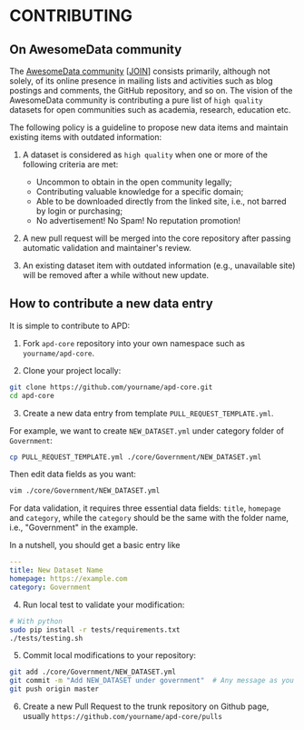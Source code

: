 # CONTRIBUTING

## On AwesomeData community

The [AwesomeData community](https://awesomedataworld.slack.com) [[JOIN](https://join.slack.com/t/awesomedataworld/shared_invite/zt-dllew5xy-PJYi~mWUdY3hupohbmVZsA)] consists primarily, although not solely, of its online presence in mailing lists and activities such as blog postings and comments, the GitHub repository, and so on. The vision of the AwesomeData community is contributing a pure list of `high quality` datasets for open communities such as academia, research, education etc.

The following policy is a guideline to propose new data items and maintain existing items with outdated information:

1. A dataset is considered as `high quality` when one or more of the following criteria are met:
    * Uncommon to obtain in the open community legally;
    * Contributing valuable knowledge for a specific domain;
    * Able to be downloaded directly from the linked site, i.e., not barred by login or purchasing;
    * No advertisement! No Spam! No reputation promotion!

2. A new pull request will be merged into the core repository after passing automatic validation and maintainer's review.

3. An existing dataset item with outdated information (e.g., unavailable site) will be removed after a while without new update.

## How to contribute a new data entry

It is simple to contribute to APD:

1. Fork `apd-core` repository into your own namespace such as `yourname/apd-core`.

2. Clone your project locally:
```bash
git clone https://github.com/yourname/apd-core.git
cd apd-core
```

3. Create a new data entry from template `PULL_REQUEST_TEMPLATE.yml`. 

For example, we want to create `NEW_DATASET.yml` under category folder of `Government`:
```bash
cp PULL_REQUEST_TEMPLATE.yml ./core/Government/NEW_DATASET.yml
```
Then edit data fields as you want:
```bash
vim ./core/Government/NEW_DATASET.yml 
```
For data validation, it requires three essential data fields: `title`, `homepage` and `category`, while the `category` should be the same with the folder name, i.e., "Government" in the example.

In a nutshell, you should get a basic entry like
```yaml
---
title: New Dataset Name
homepage: https://example.com
category: Government
```

4. Run local test to validate your modification:
```bash
# With python
sudo pip install -r tests/requirements.txt
./tests/testing.sh
```

5. Commit local modifications to your repository:
```bash
git add ./core/Government/NEW_DATASET.yml
git commit -m "Add NEW_DATASET under government"  # Any message as you want
git push origin master
```

6. Create a new Pull Request to the trunk repository on Github page, usually `https://github.com/yourname/apd-core/pulls`

